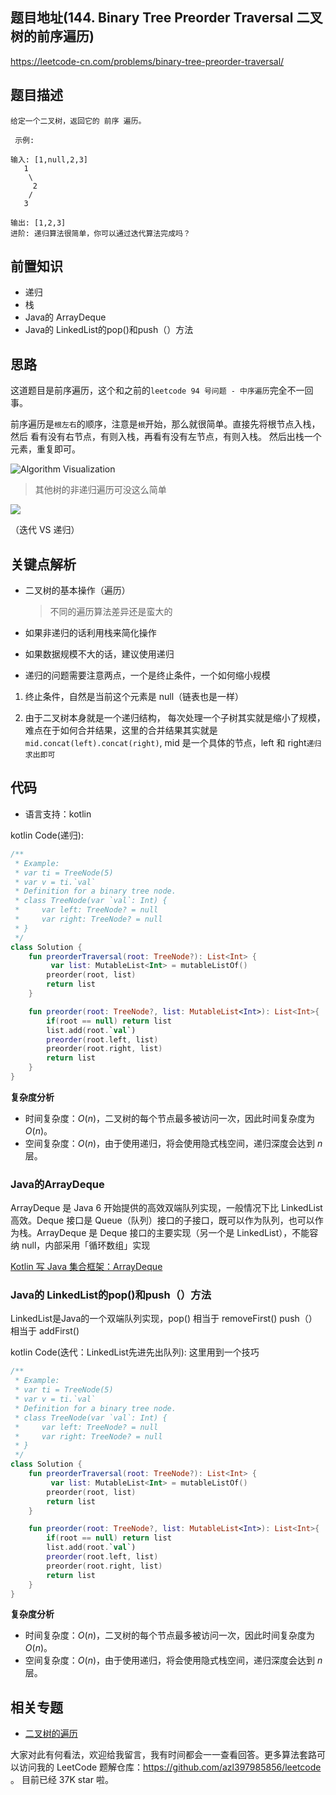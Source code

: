 ## 题目地址(144. Binary Tree Preorder Traversal 二叉树的前序遍历)

https://leetcode-cn.com/problems/binary-tree-preorder-traversal/

## 题目描述

```
给定一个二叉树，返回它的 前序 遍历。

 示例:

输入: [1,null,2,3]  
   1
    \
     2
    /
   3 

输出: [1,2,3]
进阶: 递归算法很简单，你可以通过迭代算法完成吗？

```

## 前置知识

- 递归
- 栈
- Java的 ArrayDeque
- Java的 LinkedList的pop()和push（）方法

## 思路

这道题目是前序遍历，这个和之前的`leetcode 94 号问题 - 中序遍历`完全不一回事。

前序遍历是`根左右`的顺序，注意是`根`开始，那么就很简单。直接先将根节点入栈，然后
看有没有右节点，有则入栈，再看有没有左节点，有则入栈。 然后出栈一个元素，重复即可。


![Algorithm Visualization](https://upload.wikimedia.org/wikipedia/commons/7/7f/Depth-First-Search.gif)



> 其他树的非递归遍历可没这么简单

![](https://tva1.sinaimg.cn/large/007S8ZIlly1ghltxumvwfj30zu0nttak.jpg)

（迭代 VS 递归）

## 关键点解析

- 二叉树的基本操作（遍历）
  > 不同的遍历算法差异还是蛮大的
- 如果非递归的话利用栈来简化操作

- 如果数据规模不大的话，建议使用递归

- 递归的问题需要注意两点，一个是终止条件，一个如何缩小规模

1. 终止条件，自然是当前这个元素是 null（链表也是一样）

2. 由于二叉树本身就是一个递归结构， 每次处理一个子树其实就是缩小了规模，
   难点在于如何合并结果，这里的合并结果其实就是`mid.concat(left).concat(right)`,
   mid 是一个具体的节点，left 和 right`递归求出即可`

## 代码

- 语言支持：kotlin

kotlin Code(递归):

```kotlin
/**
 * Example:
 * var ti = TreeNode(5)
 * var v = ti.`val`
 * Definition for a binary tree node.
 * class TreeNode(var `val`: Int) {
 *     var left: TreeNode? = null
 *     var right: TreeNode? = null
 * }
 */
class Solution {
    fun preorderTraversal(root: TreeNode?): List<Int> {
         var list: MutableList<Int> = mutableListOf()
        preorder(root, list)
        return list
    }

    fun preorder(root: TreeNode?, list: MutableList<Int>): List<Int>{
        if(root == null) return list
        list.add(root.`val`)
        preorder(root.left, list)
        preorder(root.right, list)
        return list
    }
}
```

**复杂度分析**

* 时间复杂度：$O(n)$，二叉树的每个节点最多被访问一次，因此时间复杂度为$O(n)$。
* 空间复杂度：$O(n)$，由于使用递归，将会使用隐式栈空间，递归深度会达到 $n$ 层。



### Java的ArrayDeque

ArrayDeque 是 Java 6 开始提供的高效双端队列实现，一般情况下比 LinkedList 高效。Deque 接口是 Queue（队列）接口的子接口，既可以作为队列，也可以作为栈。ArrayDeque 是 Deque 接口的主要实现（另一个是 LinkedList），不能容纳 null，内部采用「循环数组」实现

[Kotlin 写 Java 集合框架：ArrayDeque](https://zhuanlan.zhihu.com/p/27678110)

### Java的 LinkedList的pop()和push（）方法
LinkedList是Java的一个双端队列实现，pop() 相当于 removeFirst()
push（）相当于 addFirst()

kotlin Code(迭代：LinkedList先进先出队列):
这里用到一个技巧
```kotlin
/**
 * Example:
 * var ti = TreeNode(5)
 * var v = ti.`val`
 * Definition for a binary tree node.
 * class TreeNode(var `val`: Int) {
 *     var left: TreeNode? = null
 *     var right: TreeNode? = null
 * }
 */
class Solution {
    fun preorderTraversal(root: TreeNode?): List<Int> {
         var list: MutableList<Int> = mutableListOf()
        preorder(root, list)
        return list
    }

    fun preorder(root: TreeNode?, list: MutableList<Int>): List<Int>{
        if(root == null) return list
        list.add(root.`val`)
        preorder(root.left, list)
        preorder(root.right, list)
        return list
    }
}
```

**复杂度分析**

* 时间复杂度：$O(n)$，二叉树的每个节点最多被访问一次，因此时间复杂度为$O(n)$。
* 空间复杂度：$O(n)$，由于使用递归，将会使用隐式栈空间，递归深度会达到 $n$ 层。



## 相关专题

- [二叉树的遍历](https://github.com/azl397985856/leetcode/blob/master/thinkings/binary-tree-traversal.md)

大家对此有何看法，欢迎给我留言，我有时间都会一一查看回答。更多算法套路可以访问我的 LeetCode 题解仓库：https://github.com/azl397985856/leetcode 。 目前已经 37K star 啦。


